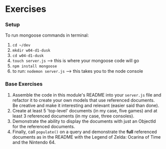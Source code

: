 

# Exercises

### Setup
To run mongoose commands in terminal:

1. `cd ~/dev`
1. `mkdir w04-d1-dusk`
1. `cd w04-d1-dusk`
1. `touch server.js` --> this is where your mongoose code will go
1. `npm install mongoose`
1. to run: `nodemon server.js` --> this takes you to the node console

### Base Exercises

1. Assemble the code in this module's README into your `server.js` file and refactor it to create your own models that use referenced documents. Be creative and make it interesting and relevant (easier said than done).
1. Create at least 5 'top-level' documents (in my case, five games) and at least 3 referenced documents (in my case, three consoles).
1. Demonstrate the ability to display the documents with just an ObjectId for the referenced documents.
1. Finally, call `populate()` on a query and demonstrate the **full** referenced documents as in the README with the Legend of Zelda: Ocarina of Time and the Nintendo 64.  
